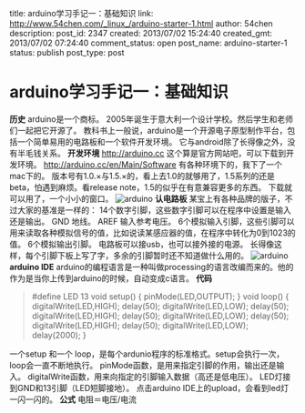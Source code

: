 title: arduino学习手记一：基础知识
link: http://www.54chen.com/_linux_/arduino-starter-1.html
author: 54chen
description: 
post_id: 2347
created: 2013/07/02 15:24:40
created_gmt: 2013/07/02 07:24:40
comment_status: open
post_name: arduino-starter-1
status: publish
post_type: post

# arduino学习手记一：基础知识

**历史** arduino是一个商标。 2005年诞生于意大利一个设计学校。然后学生和老师们一起把它开源了。 教科书上一般说，arduino是一个开源电子原型制作平台，包括一个简单易用的电路板和一个软件开发环境。 它与android除了长得像之外，没有半毛钱关系。 **开发环境** http://arduino.cc 这个算是官方网站吧，可以下载到开发环境。 http://arduino.cc/en/Main/Software 有各种环境下的，我下了一个mac下的。 版本号有1.0.×与1.5.×的，看上去1.0的就够用了，1.5系列的还是beta，怕遇到麻烦。看release note，1.5的似乎在有意兼容更多的东西。 下载就可以用了，一个小小的窗口。 ![arduino](http://img.taobaocdn.com/bao/uploaded/i1/18490026877451529/T197hwFlFgXXXXXXXX_!!2-item_pic.png) **认电路板** 某宝上有各种品牌的版子，不过大家的基准是一样的： 14个数字引脚，这些数字引脚可以在程序中设置是输入还是输出。 GND 地线。 AREF 输入参考电压。 6个模拟输入引脚，这些引脚可以用来读取各种模拟信号的值，比如说读某感应器的值，在程序中转化为0到1023的值。 6个模拟输出引脚。 电路板可以接usb，也可以接外接的电源。 长得像这样，每个引脚下板上写了字，多余的引脚暂时还不知道做什么用的。 ![arduino](http://ww2.sinaimg.cn/bmiddle/663fba41jw1e68gtth2bcj20p118g7ab.jpg) **arduino IDE** arduino的编程语言是一种叫做processing的语言改编而来的。他的作为是当你上传到arduino的时候，自动变成c语言。 **代码**

> #define LED 13 void setup() { pinMode(LED,OUTPUT); } void loop() { digitalWrite(LED,HIGH); delay(50); digitalWrite(LED,LOW); delay(50); digitalWrite(LED,HIGH); delay(50); digitalWrite(LED,LOW); delay(50); digitalWrite(LED,HIGH); delay(50); digitalWrite(LED,LOW); delay(2000); }

一个setup 和一个 loop，是每个ardunio程序的标准格式。setup会执行一次，loop会一直不断地执行。 pinMode函数，是用来指定引脚的作用，输出还是输入。 digitalWrite函数，用来向指定的引脚输入数据（高还是低电压）。 LED灯接到GND和13引脚（LED短脚接地）。 点击arduino IDE上的upload，会看到led灯一闪一闪的。 **公式** 电阻＝电压/电流